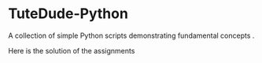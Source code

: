 # TuteDude-Python
A collection of simple Python scripts demonstrating fundamental concepts .

Here is the solution of the assignments 
